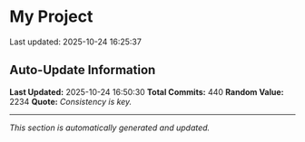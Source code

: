 # My Project


Last updated: 2025-10-24 16:25:37































































































































































































































































































































































































































































































































































































































































































































































































































































## Auto-Update Information

**Last Updated:** 2025-10-24 16:50:30
**Total Commits:** 440
**Random Value:** 2234
**Quote:** _Consistency is key._

---
_This section is automatically generated and updated._
